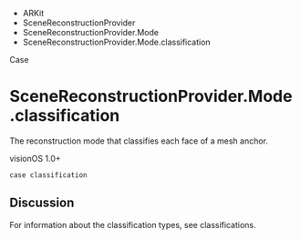 

- ARKit
- SceneReconstructionProvider
- SceneReconstructionProvider.Mode
-  SceneReconstructionProvider.Mode.classification 

Case

# SceneReconstructionProvider.Mode.classification

The reconstruction mode that classifies each face of a mesh anchor.

visionOS 1.0+

``` source
case classification
```

## Discussion

For information about the classification types, see classifications.

